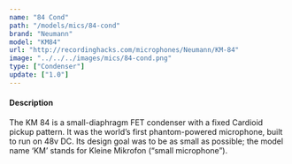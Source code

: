 ```yaml
---
name: "84 Cond"
path: "/models/mics/84-cond"
brand: "Neumann"
model: "KM84"
url: "http://recordinghacks.com/microphones/Neumann/KM-84"
image: "../../../images/mics/84-cond.png"
type: ["Condenser"]
update: ["1.0"]
---
```

#### Description
The KM 84 is a small-diaphragm FET condenser with a fixed Cardioid pickup pattern. It was the world’s first phantom-powered microphone, built to run on 48v DC. Its design goal was to be as small as possible; the model name ‘KM’ stands for Kleine Mikrofon (“small microphone”).